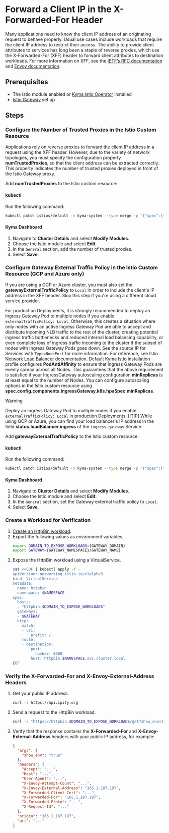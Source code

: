 # Forward a Client IP in the X-Forwarded-For Header

Many applications need to know the client IP address of an originating request to behave properly. Usual use cases include workloads that require the client IP address to restrict their access. The ability to provide client attributes to services has long been a staple of reverse proxies, which use the X-Forwarded-For (XFF) header to forward client attributes to destination workloads. For more information on XFF, see 
the [IETF’s RFC documentation](https://datatracker.ietf.org/doc/html/rfc7239) and [Envoy documentation](https://www.envoyproxy.io/docs/envoy/latest/configuration/http/http_conn_man/headers#x-forwarded-for).

## Prerequisites

* The Istio module enabled or [Kyma Istio Operator](../../../README.md#install-kyma-istio-operator-and-istio-from-the-latest-release) installed
* [Istio Gateway](https://kyma-project.io/#/api-gateway/user/tutorials/01-20-set-up-tls-gateway) set up

## Steps

### Configure the Number of Trusted Proxies in the Istio Custom Resource

Applications rely on reverse proxies to forward the client IP address in a request using the XFF header. However, due to 
the variety of network topologies, you must specify the configuration property **numTrustedProxies**, so that the client address can be extracted correctly. This property indicates the number of trusted proxies deployed
in front of the Istio Gateway proxy.

Add **numTrustedProxies** to the Istio custom resource:

<!-- tabs:start -->
#### **kubectl**
Run the following command:

  ```bash
  kubectl patch istios/default -n kyma-system --type merge -p '{"spec":{"config":{"numTrustedProxies": 1}}}'
  ```

#### **Kyma Dashboard**
1. Navigate to **Cluster Details** and select **Modify Modules**.
2. Choose the Istio module and select **Edit**.
3. In the `General` section, add the number of trusted proxies.
4. Select **Save**.
<!-- tabs:end -->

### Configure Gateway External Traffic Policy in the Istio Custom Resource (GCP and Azure only)

If you are using a GCP or Azure cluster, you must also set the **gatewayExternalTrafficPolicy** to `Local` in order to include the client's IP address in the XFF header. Skip this step if you're using a different cloud service provider.

For production Deployments, it is strongly recommended to deploy an Ingress Gateway Pod to multiple nodes if you enable `externalTrafficPolicy: Local`. Otherwise, this creates a situation where only nodes with an active Ingress Gateway Pod are able to accept and distribute incoming NLB traffic to the rest of the cluster, creating potential ingress traffic bottlenecks and reduced internal load balancing capability, or even complete loss of ingress traffic incoming to the cluster if the subset of nodes with Ingress Gateway Pods goes down. See the source IP for Services with `Type=NodePort` for more information. For reference, see Istio [Network Load Balancer](https://istio.io/latest/docs/tasks/security/authorization/authz-ingress/#network) documentation.
Default Kyma Istio installation profile configures **PodAntiAffinity** to ensure that Ingress Gateway Pods are evenly spread across all Nodes. This guarantees that the above requirement is satisfied if your IngressGateway autoscaling configuration **minReplicas** is at least equal to the number of Nodes. You can configure autoscaling options in the Istio custom resource using **spec.config.components.ingressGateway.k8s.hpaSpec.minReplicas**.

> [!WARNING]
> Deploy an Ingress Gateway Pod to multiple nodes if you enable `externalTrafficPolicy: Local` in production Deployments.
> [!TIP]
> While using GCP or Azure, you can find your load balancer's IP address in the field **status.loadBalancer.ingress** of the `ingress-gateway` Service.

Add **gatewayExternalTrafficPolicy** to the Istio custom resource:

<!-- tabs:start -->
#### **kubectl**
Run the following command:

  ```bash
  kubectl patch istios/default -n kyma-system --type merge -p '{"spec":{"config":{"gatewayExternalTrafficPolicy": "Local"}}}'
  ```


#### **Kyma Dashboard**
1. Navigate to **Cluster Details** and select **Modify Modules**.
2. Choose the Istio module and select **Edit**.
3. In the `General` section, set the Gateway external traffic policy to `Local`.
4. Select **Save**.
<!-- tabs:end -->

### Create a Workload for Verification

1. [Create an HttpBin workload](https://kyma-project.io/#/api-gateway/user/tutorials/01-00-create-workload).
2. Export the following values as environment variables.
    ```bash
    export DOMAIN_TO_EXPOSE_WORKLOADS={GATEWAY_DOMAIN}
    export GATEWAY={GATEWAY_NAMESPACE}/GATEWAY_NAME}
   ```
3. Expose the HttpBin workload using a VirtualService.
    ```bash
    cat <<EOF | kubectl apply -f -
    apiVersion: networking.istio.io/v1alpha3
    kind: VirtualService
    metadata:
      name: httpbin
      namespace: $NAMESPACE
    spec:
      hosts:
      - "httpbin.$DOMAIN_TO_EXPOSE_WORKLOADS"
      gateways:
      - $GATEWAY
      http:
      - match:
        - uri:
            prefix: /
        route:
        - destination:
            port:
              number: 8000
            host: httpbin.$NAMESPACE.svc.cluster.local
    EOF
    ```

### Verify the X-Forwarded-For and X-Envoy-External-Address Headers
1. Get your public IP address.
    ```bash
    curl -s https://api.ipify.org
    ```

2. Send a request to the HttpBin workload.
    ```bash
    curl -s "https://httpbin.$DOMAIN_TO_EXPOSE_WORKLOADS/get?show_env=true"
    ```
3. Verify that the response contains the **X-Forwarded-For** and **X-Envoy-External-Address** headers with your public IP address, for example:
    ```json
    {
      "args": {
        "show_env": "true"
      },
      "headers": {
        "Accept": "...",
        "Host": "...",
        "User-Agent": "...",
        "X-Envoy-Attempt-Count": "...",
        "X-Envoy-External-Address": "165.1.187.197",
        "X-Forwarded-Client-Cert": "...",
        "X-Forwarded-For": "165.1.187.197",
        "X-Forwarded-Proto": "...",
        "X-Request-Id": "..."
      },
      "origin": "165.1.187.197",
      "url": "..."
    }
    ``` 
